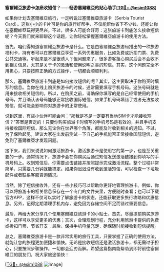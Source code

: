 **塞爾維亞旅游卡怎麽收短信？——畅游塞爾維亞的贴心助手[[TG💪+ @esim1088](https://t.me/s/esim1088)]**

如果你计划去塞爾維亞旅行，一定听说过塞爾維亞旅游卡（Serbia Tourist Card）。这张小小的卡片可是你的旅行好帮手，不仅能帮你省下不少钱，还能让你在塞爾維亞玩得更尽兴。不过，很多人可能会好奇：这张旅游卡到底怎么接收短信呢？今天我们就来聊聊这个话题，让你轻松掌握塞爾維亞旅游卡的使用方法。

首先，咱们得知道塞爾維亞旅游卡是什么。它是由塞爾維亞旅游局推出的一种旅游福利卡，持有者可以在塞爾維亞享受一系列优惠服务，比如免费或折扣门票、免费公共交通等。听起来是不是很诱人？但问题来了，很多游客担心购买后会不会收不到相关信息，尤其是关于卡的激活和使用说明之类的短信。其实，这个问题完全不用担心，只要按照正确的方式操作，一切都会顺顺利利。

那么，塞爾維亞旅游卡到底是如何接收短信的呢？其实，这主要取决于你购买时填写的信息。当你在线上购买旅游卡的时候，通常需要填写手机号码。这张号码就是用来接收相关短信的。所以，在购买之前，请确保你填写的是自己经常使用的手机号码，并且确认该号码能够正常接收国际短信。如果手机号码填错了或者无法接收短信，就可能会影响你对旅游卡的正常使用。

说到这里，有些小伙伴可能会问：“那我是不是一定要有当地SIM卡才能接收短信？”答案是否定的！只要你购买旅游卡时填写的手机号码是有效的，并且手机支持接收国际短信，那么无论你在世界哪个角落，都能及时收到相关的通知。不过，为了保险起见，建议大家在出发前测试一下自己的手机能否正常接收国际短信，避免到了塞爾維亞才发现问题。

接下来，我们来说说如何激活旅游卡。激活旅游卡是使用它的第一步，也是至关重要的一步。通常情况下，旅游卡会在你购买后通过短信发送激活链接到你填写的手机号码上。收到短信后，你需要点击链接并按照提示完成激活流程。整个过程非常简单，只需要几分钟就能搞定。如果你迟迟没有收到激活短信，可以检查一下垃圾邮件或者联系客服咨询情况。

当然，除了短信接收外，还有一些小技巧可以帮助你更好地管理旅游卡。例如，你可以将旅游卡的相关信息保存在一个专门的文件夹里，方便随时查看；也可以下载官方APP，这样不仅可以实时了解旅游卡的状态，还能获取更多旅行攻略和优惠信息。另外，记得定期清理手机内存，避免因为存储空间不足而错过重要信息。

最后，再给大家分享几个使用塞爾維亞旅游卡的小贴士。首先，尽量提前购买旅游卡，这样可以享受更多的优惠；其次，合理规划行程，充分利用旅游卡提供的免费或折扣门票，节省开支；最后，保持手机电量充足，确保随时能接收到短信提醒。

总之，塞爾維亞旅游卡是一款非常实用的旅行工具，只要掌握了正确的使用方法，就能让您的旅程更加便捷和愉快。无论是接收短信还是激活旅游卡，都无需过于担心，只要按照步骤操作，一切都会迎刃而解。希望这篇指南能帮助到即将前往塞爾維亞的朋友们，祝大家旅途愉快！

[[TG💪+ @esim1088](https://t.me/s/esim1088) ![Image](https://i.postimg.cc/4NQfJmqS/Snipaste-2025-05-13-00-14-12.png)]